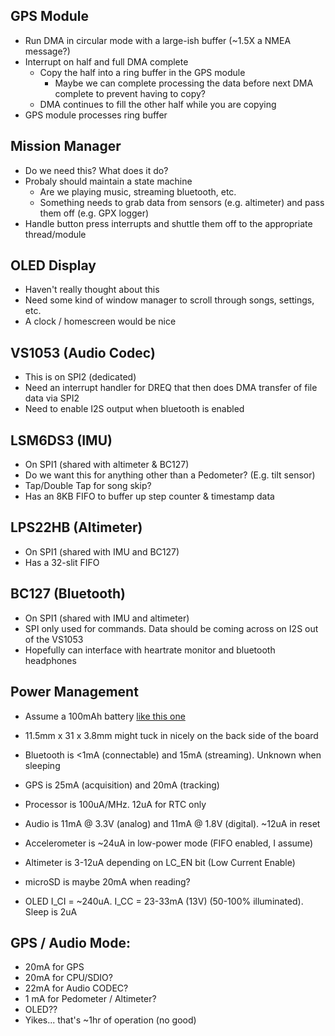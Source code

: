 ## GPS Module
- Run DMA in circular mode with a large-ish buffer (~1.5X a NMEA message?)
- Interrupt on half and full DMA complete
  - Copy the half into a ring buffer in the GPS module
    - Maybe we can complete processing the data before next DMA complete to prevent having to copy?
  - DMA continues to fill the other half while you are copying
- GPS module processes ring buffer 

## Mission Manager
- Do we need this?  What does it do?
- Probaly should maintain a state machine
  - Are we playing music, streaming bluetooth, etc.
  - Something needs to grab data from sensors (e.g. altimeter) and pass them off (e.g. GPX logger)
- Handle button press interrupts and shuttle them off to the appropriate thread/module

## OLED Display
- Haven't really thought about this
- Need some kind of window manager to scroll through songs, settings, etc.
- A clock / homescreen would be nice

## VS1053 (Audio Codec)
- This is on SPI2 (dedicated)
- Need an interrupt handler for DREQ that then does DMA transfer of file data via SPI2
- Need to enable I2S output when bluetooth is enabled

## LSM6DS3 (IMU)
- On SPI1 (shared with altimeter & BC127)
- Do we want this for anything other than a Pedometer?  (E.g. tilt sensor)
 - Tap/Double Tap for song skip?
- Has an 8KB FIFO to buffer up step counter & timestamp data

## LPS22HB (Altimeter)
- On SPI1 (shared with IMU and BC127)
- Has a 32-slit FIFO

## BC127 (Bluetooth)
- On SPI1 (shared with IMU and altimeter)
- SPI only used for commands.  Data should be coming across on I2S out of the VS1053
- Hopefully can interface with heartrate monitor and bluetooth headphones

## Power Management
- Assume a 100mAh battery [like this one](https://www.adafruit.com/products/1570)
- 11.5mm x 31 x 3.8mm might tuck in nicely on the back side of the board
 
- Bluetooth is <1mA (connectable) and 15mA (streaming).  Unknown when sleeping
- GPS is 25mA (acquisition) and 20mA (tracking)
- Processor is 100uA/MHz.  12uA for RTC only
- Audio is 11mA @ 3.3V (analog) and 11mA @ 1.8V (digital).  ~12uA in reset
- Accelerometer is ~24uA in low-power mode (FIFO enabled, I assume)
- Altimeter is 3-12uA depending on LC_EN bit (Low Current Enable)
- microSD is maybe 20mA when reading?
- OLED I_CI = ~240uA.  I_CC = 23-33mA (13V) (50-100% illuminated).  Sleep is 2uA

## GPS / Audio Mode:
- 20mA for GPS
- 20mA for CPU/SDIO?
- 22mA for Audio CODEC?
- 1 mA for Pedometer / Altimeter?
- OLED??
- Yikes... that's ~1hr of operation (no good)




